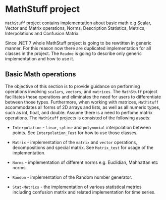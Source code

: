 ﻿# MathStuff project

`MathStuff` project contains implementation about basic math e.g Scalar, Vector and Matrix operations, Norms, Description Statistics, Metrics, Interpolations and Confusion Matrix.

Since .NET 7 whole MathStuff project is going to be rewtitten in generic manner. For this reason now there are duplicated implementation for all classes in the project.
The `Readme` is going to describe only generic implementation and how to use it.

## Basic Math operations

The objective of this section is to provide guidance on performing operations involving `scalars`, `vectors`, and `matrices`. 
The `MathStuff` project facilitates these operations and eliminates the need for users to differentiate between those types. 
Furthermore, when working with matrices, `MathStuff` accommodates all forms of 2D arrays and lists, as well as all numeric types, such as int, float, and double.
Assume there is a need to perfome matrix operations. 
The `MathStuff` projects is consisted of the following assets:

- `Interpolation` - `linar`, `spline` and `polynomial` interpolation between points. See `Interpolation_Test` for how to use those classes.

- `Matrix` - implementation of the `matrix` and `vector` operations, decompositions and special matrix. See `Matrix_test` for usage of the implementation.

- `Norms` - implementation of different norms e.g. Euclidian, Mahhattan etc norms.

- `Random` - implementation of the Random number generator.

- `Stat-Metrics` - the implementation of various statistical metrics including confusion matrix and related implementation for time series.